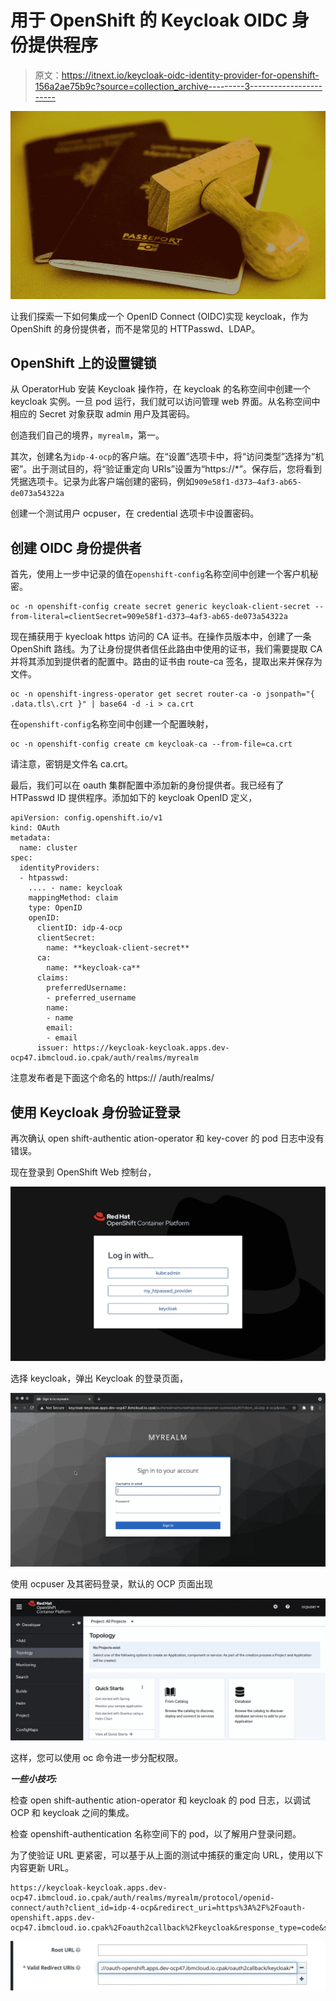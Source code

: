 # 用于 OpenShift 的 Keycloak OIDC 身份提供程序

> 原文：<https://itnext.io/keycloak-oidc-identity-provider-for-openshift-156a2ae75b9c?source=collection_archive---------3----------------------->

![](img/d032e8f8d1ef255c5466c187b15a7eec.png)

让我们探索一下如何集成一个 OpenID Connect (OIDC)实现 keycloak，作为 OpenShift 的身份提供者，而不是常见的 HTTPasswd、LDAP。

## OpenShift 上的设置键锁

从 OperatorHub 安装 Keycloak 操作符，在 keycloak 的名称空间中创建一个 keycloak 实例。一旦 pod 运行，我们就可以访问管理 web 界面。从名称空间中相应的 Secret 对象获取 admin 用户及其密码。

创造我们自己的境界，`myrealm`，第一。

其次，创建名为`idp-4-ocp`的客户端。在“设置”选项卡中，将“访问类型”选择为“机密”。出于测试目的，将“验证重定向 URIs”设置为“https://*”。保存后，您将看到凭据选项卡。记录为此客户端创建的密码，例如`909e58f1-d373–4af3-ab65-de073a54322a`

创建一个测试用户 ocpuser，在 credential 选项卡中设置密码。

## 创建 OIDC 身份提供者

首先，使用上一步中记录的值在`openshift-config`名称空间中创建一个客户机秘密。

```
oc -n openshift-config create secret generic keycloak-client-secret --from-literal=clientSecret=909e58f1-d373–4af3-ab65-de073a54322a
```

现在捕获用于 kyecloak https 访问的 CA 证书。在操作员版本中，创建了一条 OpenShift 路线。为了让身份提供者信任此路由中使用的证书，我们需要提取 CA 并将其添加到提供者的配置中。路由的证书由 route-ca 签名，提取出来并保存为文件。

```
oc -n openshift-ingress-operator get secret router-ca -o jsonpath="{ .data.tls\.crt }" | base64 -d -i > ca.crt
```

在`openshift-config`名称空间中创建一个配置映射，

```
oc -n openshift-config create cm keycloak-ca --from-file=ca.crt
```

请注意，密钥是文件名 ca.crt。

最后，我们可以在 oauth 集群配置中添加新的身份提供者。我已经有了 HTPasswd ID 提供程序。添加如下的 keycloak OpenID 定义，

```
apiVersion: config.openshift.io/v1
kind: OAuth
metadata:
  name: cluster
spec:
  identityProviders:
  - htpasswd:
    .... - name: keycloak 
    mappingMethod: claim 
    type: OpenID
    openID:
      clientID: idp-4-ocp
      clientSecret:
        name: **keycloak-client-secret**
      ca:
        name: **keycloak-ca**
      claims: 
        preferredUsername:
        - preferred_username
        name:
        - name
        email:
        - email
      issuer: https://keycloak-keycloak.apps.dev-ocp47.ibmcloud.io.cpak/auth/realms/myrealm
```

注意发布者是下面这个命名的 https:// <router url="">/auth/realms/<realm name=""></realm></router>

## 使用 Keycloak 身份验证登录

再次确认 open shift-authentic ation-operator 和 key-cover 的 pod 日志中没有错误。

现在登录到 OpenShift Web 控制台，

![](img/93b1d68279a9fd86ed782b8241eed032.png)

选择 keycloak，弹出 Keycloak 的登录页面，

![](img/e2a20482ac62a66632135f23cf342b2f.png)

使用 ocpuser 及其密码登录，默认的 OCP 页面出现

![](img/2aca10272628b9671916ec002ea7081d.png)

这样，您可以使用 oc 命令进一步分配权限。

***一些小技巧:***

检查 open shift-authentic ation-operator 和 keycloak 的 pod 日志，以调试 OCP 和 keycloak 之间的集成。

检查 openshift-authentication 名称空间下的 pod，以了解用户登录问题。

为了使验证 URL 更紧密，可以基于从上面的测试中捕获的重定向 URL，使用以下内容更新 URL。

```
https://keycloak-keycloak.apps.dev-ocp47.ibmcloud.io.cpak/auth/realms/myrealm/protocol/openid-connect/auth?client_id=idp-4-ocp&redirect_uri=https%3A%2F%2Foauth-openshift.apps.dev-ocp47.ibmcloud.io.cpak%2Foauth2callback%2Fkeycloak&response_type=code&scope=openid&state=Y3NyZ...
```

![](img/ee04b7337468b98d314284c90bb4049c.png)